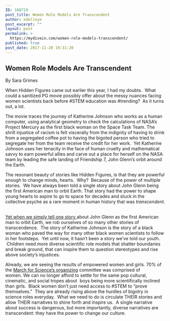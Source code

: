 ```yaml
---
ID: 108719
post_title: Women Role Models Are Transcendent
author: edelleye
post_excerpt: ""
layout: post
permalink: >
  https://mydivein.com/women-role-models-transcendent/
published: true
post_date: 2017-11-20 19:31:20
---
```

<h2>Women Role Models Are Transcendent</h2>
By Sara Grimes

<span style="font-weight: 400">When Hidden Figures came out earlier this year, I had my doubts.  What could a sanitized PG movie possibly offer about the messy nuances facing women scientists back before #STEM education was #trending?  As it turns out, a lot.  </span>

<span style="font-weight: 400">The movie traces the journey of Katherine Johnson who works as a human computer, using analytical geometry to check the calculations of NASA’s Project Mercury as the first black woman on the Space Task Team. The shrill injustice of racism is felt viscerally from the indignity of having to drink from a segregated coffee pot to having the bigoted person who tried to segregate her from the team receive the credit for her work.  Yet Katherine Johnson uses her tenacity in the face of human cruelty and mathematical savvy to earn powerful allies and carve out a place for herself on the NASA team by leading the safe landing of Friendship 7, John Glenn’s orbit around the Earth.  </span>

<span style="font-weight: 400">The resonant beauty of stories like Hidden Figures, is that they are powerful enough to change minds, hearts.  Why?  Because of the power of multiple stories.  We have always been told a single story about John Glenn being the first American man to orbit Earth. That story had the power to shape young hearts to aspire to go to space for decades and stuck in the collective psyche as a rare moment in human history that was </span><i><span style="font-weight: 400">transcendent.  </span></i>

<a href="https://www.ted.com/talks/chimamanda_adichie_the_danger_of_a_single_story"><span style="font-weight: 400">Yet when we simply tell one story </span></a><span style="font-weight: 400">about John Glenn as the first American man to orbit Earth, we rob ourselves of so many other stories of transcendence.  The story of Katherine Johnson is the story of a black woman who paved the way for many other black women scientists to follow in her footsteps.  Yet until now, it hasn’t been a story we’ve told our youth.  Children need more diverse scientific role models that shatter boundaries and break ground, that can inspire them to question stereotypes and rise above society’s injustices.  </span>

<span style="font-weight: 400">Already, we are seeing the results of empowered women and girls. </span><span style="font-weight: 400">70% of the <a href="https://www.bustle.com/p/the-women-leading-the-march-for-science-prove-the-future-under-trump-is-female-52667">March for Science’s organizing</a> committee was comprised of women. </span><span style="font-weight: 400">We can no longer afford to settle for the same pop cultural, cinematic, and social tropes about  boys being more scientifically inclined than girls.  Black women don’t just need access to #STEM to “prove themselves.”  They are already rising above the hurdles of bigotry in science roles everyday.  What we need to do is circulate THEIR stories and allow THEIR narratives to shine forth and inspire us.  A single narrative about success is dangerous, but more importantly, diverse narratives are transcendent: they have the power to change our culture.</span>